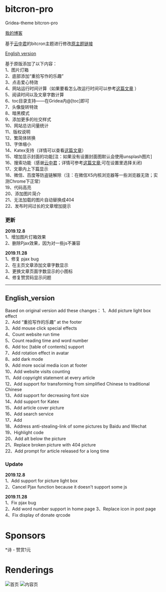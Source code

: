 # bitcron-pro
Gridea-theme bitcron-pro

[我的博客](https://blog.blinkstar.cn) 

基于[云中君](https://shanbu.fun)的bitcron主题进行修改[原主题链接](https://github.com/alterfang/gridea-theme-bitcron)  
  
[English version](#English_version)
  
基于原版添加了以下内容：  
1、图片灯箱  
2、底部添加“重拾写作的乐趣”  
3、点击爱心特效  
4、网站运行时间计算（如果要看怎么改运行时间可以参考[这篇文章](https://blog.blinkstar.cn/post/beautifyblog/) ）  
5、阅读时间以及文章字数计算  
6、toc目录支持——在Gridea内@[toc]即可  
7、头像旋转特效  
8、暗黑模式  
9、添加更多的社交样式  
10、网站总访问量统计  
11、版权说明  
12、繁简体转换  
13、字体缩小  
14、Katex支持（详情可以查看[这篇文章](https://blog.blinkstar.cn/post/katex/)）  
15、增加显示封面的功能[注：如果没有设置封面图默认会使用unsplash图片]  
16、搜索功能（感谢[云中君](https://shanbu.fun)；详情可参考[这篇文章](https://github.com/alterfang/bolg/issues/5);可在设置里选择关闭)  
17、文章内上下篇显示  
18、微信、百度等防盗链解除（注：在微信X5内核浏览器等一些浏览器无效；实测Chrome下正常）  
19、代码高亮  
20、添加图片简介  
21、无法加载的图片自动替换成404  
22、发布时间过长的文章增加提示   
  
### 更新
  
**2019.12.8**  
1、增加图片灯箱效果  
2、删除Pjax效果，因为对一些js不兼容
  
**2019.11.28**  
1、修复 pjax bug  
2、在主页文章添加文章字数显示  
3、更换文章页面字数显示的小图标  
4、修复赞赏码显示问题
  
---
  
## English_version
  
Based on original version add these changes：
1、Add picture light box effect  
2、Add “重拾写作的乐趣” at the footer  
3、Add mouse click special effects  
4、Count website run time  
5、Count reading time and word number  
6、Add toc [table of contents] support  
7、Add rotation effect in avatar  
8、add dark mode  
9、Add more social media icon at footer  
10、Add website visits counting  
11、Add copyright statement at every article  
12、Add support for transforming from simplified Chinese to traditional Chinese  
13、Add support for decreasing font size  
14、Add support for Katex  
15、Add article cover picture  
16、Add search service  
17、Add    
18、Address anti-stealing-link of some pictures by Baidu and Wechat  
19、Highlight code  
20、Add alt below the picture  
21、Replace broken picture with 404 picture  
22、Add prompt for article released for a long time  

### Update
  
**2019.12.8**  
1、Add support for picture light box  
2、Cancel Pjax function because it doesn't support some js
  
**2019.11.28**  
1、Fix pjax bug  
2、Add word number support in home page
3、Replace icon in post page  
4、Fix display of donate qrcode
  
# Sponsors
\*诗 - 赞赏1元  
  
# Renderings
![首页](https://github.com/qyxtim/bitcron-pro/blob/master/index.png?raw=true)
![内容页](https://github.com/qyxtim/bitcron-pro/blob/master/article.png?raw=true)
